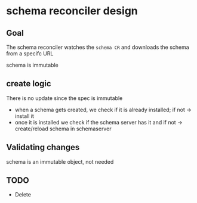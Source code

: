 # schema reconciler design

## Goal

The schema reconciler watches the `schema CR` and downloads the schema from a specifc URL 

schema is immutable

## create logic

There is no update since the spec is immutable
- when a schema gets created, we check if it is already installed; if not -> install it
- once it is installed we check if the schema server has it and if not -> create/reload schema in schemaserver

## Validating changes

schema is an immutable object, not needed


## TODO

- Delete

